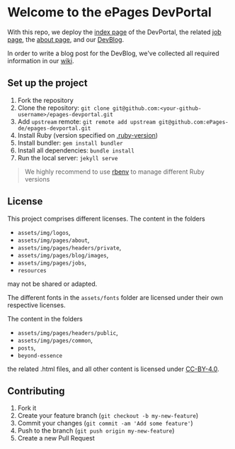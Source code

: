 # Welcome to the ePages DevPortal

With this repo, we deploy the [index page](https://developer.epages.com/) of the DevPortal, the related [job page](https://developer.epages.com/devjobs/), the [about page](https://developer.epages.com/about/), and our [DevBlog](https://developer.epages.com/blog/).

In order to write a blog post for the DevBlog, we've collected all required information in our [wiki](https://github.com/ePages-de/epages-devportal/wiki).

## Set up the project

1. Fork the repository
2. Clone the repository: `git clone git@github.com:<your-github-username>/epages-devportal.git`
3. Add `upstream` remote: `git remote add upstream git@github.com:ePages-de/epages-devportal.git`
4. Install Ruby (version specified on [.ruby-version](https://github.com/ePages-de/epages-devportal/blob/develop/.ruby-version))
5. Install bundler: `gem install bundler`
6. Install all dependencies: `bundle install`
7. Run the local server: `jekyll serve`

> We highly recommend to use [rbenv](https://github.com/rbenv/rbenv#user-content-installation) to manage different Ruby versions

## License

This project comprises different licenses. The content in the folders

* `assets/img/logos`,
* `assets/img/pages/about`,
* `assets/img/pages/headers/private`,
* `assets/img/pages/blog/images`,
* `assets/img/pages/jobs`,
* `resources`

may not be shared or adapted.

The different fonts in the `assets/fonts` folder are licensed under their own respective licenses.

The content in the folders

* `assets/img/pages/headers/public`,
* `assets/img/pages/common`,
* `posts`,
* `beyond-essence`

the related .html files, and all other content is licensed under [CC-BY-4.0](/LICENSE-CC-BY-40.txt).

## Contributing

1. Fork it
2. Create your feature branch (`git checkout -b my-new-feature`)
3. Commit your changes (`git commit -am 'Add some feature'`)
4. Push to the branch (`git push origin my-new-feature`)
5. Create a new Pull Request
